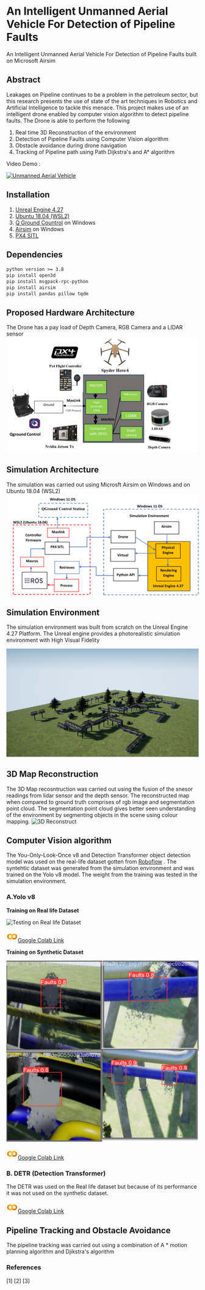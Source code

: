 # An Intelligent Unmanned Aerial Vehicle For Detection of Pipeline Faults
An Intelligent Unmanned Aerial Vehicle For Detection of Pipeline Faults built on Microsoft Airsim
## Abstract
Leakages on Pipeline continues to be a problem in the petroleum sector, but this research presents the use of state of the art techniques in Robotics and Artificial Intelligence to tackle this menace. This project makes use of an intelligent drone enabled by computer vision algorithm to detect pipeline faults.
The Drone is able to perform the following
1. Real time 3D Reconstruction of the environment
2. Detection of Pipeline Faults using Computer Vision algorithm
3. Obstacle avoidance during drone navigation
4. Tracking of Pipeline path using Path Dijkstra's and A* algorithm

Video Demo :


[![Unmanned Aerial Vehicle](https://img.youtube.com/vi/1v-ivv_LiHk/0.jpg)](https://www.youtube.com/watch?v=1v-ivv_LiHk)


## Installation 
1. [Unreal Engine 4.27](https://www.unrealengine.com/)
2. [Ubuntu 18.04 (WSL2)](https://ubuntu.com/tutorials/install-ubuntu-on-wsl2-on-windows-10#1-overview)
3. [Q Ground Countrol](http://qgroundcontrol.com/) on Windows
4. [Airsim](https://github.com/microsoft/AirSim) on Windows 
5. [PX4 SITL](https://microsoft.github.io/AirSim/px4_sitl/)

## Dependencies
```
python version >= 3.8
pip install open3d
pip install msgpack-rpc-python
pip install airsim
pip install pandas pillow tqdm
```


## Proposed Hardware Architecture
The Drone has a pay load of Depth Camera, RGB Camera and a LIDAR sensor
![Proposed Hardware Architecture](images/Hardware_Architecture.png) 


## Simulation Architecture
The simulation was carried out using Microsft Airsim on Windows and on Ubuntu 18.04 (WSL2)
![Simulation Architecture](images/Internal_Architecture.png) 

## Simulation Environment
The simulation environment was built from scratch on the Unreal Engine 4.27 Platform. The Unreal engine provides a photorealistic simulation environment with High Visual Fidelity


![Physical Environment on Unreal Engine](images/Pipeline_environment.png) 


## 3D Map Reconstruction
The 3D Map recosntruction was carried out using the fusion of the snesor readings from lidar sensor and the depth sensor.  The reconstructed map when compared to ground truth comprises of rgb image and segmentation point cloud. The segmentation point cloud gives better seen understanding of the environment by segmenting objects in the scene using colour mapping.
![3D Reconstruct](images/3D_reconstruct.png)

## Computer Vision algorithm 
The You-Only-Look-Once v8 and Detection Transformer object detection model was used on the real-life dataset gotten from [Roboflow](https://universe.roboflow.com/zzi-driha/pipe-burst) . The syntehtic dataset was generated from the simulation environment and was trained on the Yolo v8 model. The weight from the training was tested in the simulation environment.
### A.Yolo v8
**Training on Real life Dataset**

![Testing on Real life Dataset](images/Test_Yolo_real.png)

<img src="images/colab.png" alt="Google Colab" width="30"/>[Google Colab Link](https://colab.research.google.com/drive/11Ii1Fham5Js4BOswlHylC8AnLLrh2yoR?usp=sharing)

**Training on Synthetic Dataset**

![Testing on Synthetic Dataset](images/test_yolo8.png)

<img src="images/colab.png" alt="Google Colab" width="30"/>[Google Colab Link](https://colab.research.google.com/drive/170YHXG5TjJkWnKKu6tiyMteSWT8p_X48?usp=sharing)
### B. DETR (Detection Transformer)
The DETR was used on the Real life dataset but because of its performance it was not used on the synthetic dataset.

<img src="images/colab.png" alt="Google Colab" width="30"/>[Google Colab Link](https://colab.research.google.com/drive/1D17io_6CHbAzvv9_kcOSEk_DxorXZB88?usp=sharing)
## Pipeline Tracking and Obstacle Avoidance
The pipeline tracking was carried out using a combination of A * motion planning algorithm and Djikstra's algorithm

### References
[1] 
[2]
[3]
